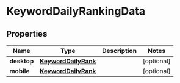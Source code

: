 # KeywordDailyRankingData

## Properties
Name | Type | Description | Notes
------------ | ------------- | ------------- | -------------
**desktop** | [**KeywordDailyRank**](KeywordDailyRank.md) |  |  [optional]
**mobile** | [**KeywordDailyRank**](KeywordDailyRank.md) |  |  [optional]
